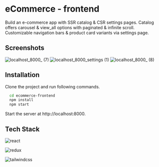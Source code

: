 

# eCommerce - frontend

Build an e-commerce app with SSR catalog & CSR settings pages. Catalog offers carousel & view_all options with paginated & infinite scroll. Customizable navigation bars & product card variants via settings page.
## Screenshots

![localhost_8000_ (7)](https://github.com/Ankit4454/Loomcart/assets/53224332/55a6c174-a61b-477f-b575-2357e31b5924)
![localhost_8000_settings (1)](https://github.com/Ankit4454/Loomcart/assets/53224332/03e6cc8a-8d5f-4ffa-a98e-5ae21aaa84b7)
![localhost_8000_ (8)](https://github.com/Ankit4454/Loomcart/assets/53224332/5fce30d6-8049-4fa0-a74a-97147e60336c)

## Installation

Clone the project and run following commands.

```bash
  cd ecommerce-frontend
  npm install
  npm start
```
Start the server at http://localhost:8000.



## Tech Stack

![react](https://shields.io/badge/react-black?logo=react&style=for-the-badge)

![redux](https://img.shields.io/badge/Redux-593D88?style=for-the-badge&logo=redux&logoColor=white)

![tailwindcss](https://img.shields.io/badge/Tailwind_CSS-38B2AC?style=for-the-badge&logo=tailwind-css&logoColor=white)